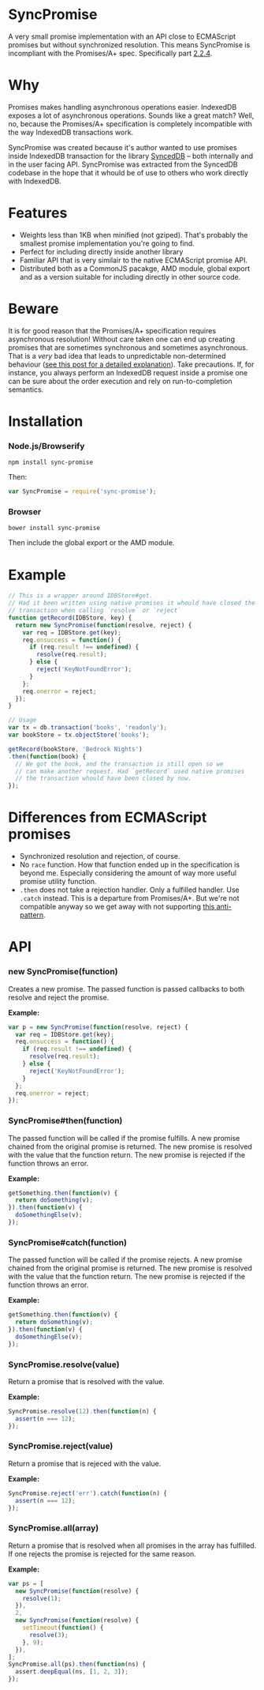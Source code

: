 # SyncPromise

A very small promise implementation with an API close to ECMAScript promises
but without synchronized resolution. This means SyncPromise is incompliant with
the Promises/A+ spec. Specifically part [2.2.4](https://promisesaplus.com/#point-34).

Why
===

Promises makes handling asynchronous operations easier. IndexedDB exposes a lot of
asynchronous operations. Sounds like a great match? Well, no, because the Promises/A+
specification is completely incompatible with the way IndexedDB transactions work.

SyncPromise was created because it's author wanted to use promises inside
IndexedDB transaction for the library
[SyncedDB](https://github.com/paldepind/synceddb) – both internally and in the
user facing API. SyncPromise was extracted from the SyncedDB codebase in the
hope that it whould be of use to others who work directly with IndexedDB.

Features
========

* Weights less than 1KB when minified (not gziped). That's probably the
  smallest promise implementation you're going to find.
* Perfect for including directly inside another library
* Familiar API that is very similair to the native ECMAScript promise API.
* Distributed both as a CommonJS pacakge, AMD module, global export and as a
  version suitable for including directly in other source code.

Beware
======

It is for good reason that the Promises/A+ specification requires asynchronous
resolution! Without care taken one can end up creating promises that are
sometimes synchronous and sometimes asynchronous. That is a _very_ bad idea
that leads to unpredictable non-determined behaviour ([see this post for a
detailed explanation](http://blog.ometer.com/2011/07/24/callbacks-synchronous-and-asynchronous/)).
Take precautions. If, for instance, you always perform an IndexedDB request
inside a promise one can be sure about the order execution and rely on
run-to-completion semantics.

Installation
============

### Node.js/Browserify
```
npm install sync-promise
```
Then:
```javascript
var SyncPromise = require('sync-promise');
```

### Browser
```
bower install sync-promise
```
Then include the global export or the AMD module.


Example
=======

```javascript
// This is a wrapper around IDBStore#get.
// Had it been written using native promises it whould have closed the
// transaction when calling `resolve` or `reject`
function getRecord(IDBStore, key) {
  return new SyncPromise(function(resolve, reject) {
    var req = IDBStore.get(key);
    req.onsuccess = function() {
      if (req.result !== undefined) {
        resolve(req.result);
      } else {
        reject('KeyNotFoundError');
      }
    };
    req.onerror = reject;
  });
}

// Usage
var tx = db.transaction('books', 'readonly');
var bookStore = tx.objectStore('books');

getRecord(bookStore, 'Bedrock Nights')
.then(function(book) {
  // We got the book, and the transaction is still open so we
  // can make another request. Had `getRecord` used native promises
  // the transaction whould have been closed by now.
});
```

Differences from ECMAScript promises
====================================

* Synchronized resolution and rejection, of course.
* No `race` function. How that function ended up in the specification is beyond
  me. Especially considering the amount of way more useful promise utility function.
* `.then` does not take a rejection handler. Only a fulfilled handler. Use `.catch`
  instead. This is a departure from Promises/A+. But we're not compatible anyway
  so we get away with not supporting [this anti-pattern](https://github.com/petkaantonov/bluebird/wiki/Promise-anti-patterns#the-thensuccess-fail-anti-pattern).

API
===

### new SyncPromise(function)

Creates a new promise. The passed function is passed callbacks to both resolve and reject the promise.

__Example:__

```javascript
var p = new SyncPromise(function(resolve, reject) {
  var req = IDBStore.get(key);
  req.onsuccess = function() {
    if (req.result !== undefined) {
      resolve(req.result);
    } else {
      reject('KeyNotFoundError');
    }
  };
  req.onerror = reject;
});
```

### SyncPromise#then(function)

The passed function will be called if the promise fulfills. A new promise
chained from the original promise is returned. The new promise is resolved with
the value that the function return. The new promise is rejected if the function
throws an error.

__Example:__

```javascript
getSomething.then(function(v) {
  return doSomething(v);
}).then(function(v) {
  doSomethingElse(v);
});

```

### SyncPromise#catch(function)

The passed function will be called if the promise rejects. A new promise
chained from the original promise is returned. The new promise is resolved with
the value that the function return. The new promise is rejected if the function
throws an error.

__Example:__

```javascript
getSomething.then(function(v) {
  return doSomething(v);
}).then(function(v) {
  doSomethingElse(v);
});

```

### SyncPromise.resolve(value)

Return a promise that is resolved with the value.

__Example:__

```javascript
SyncPromise.resolve(12).then(function(n) {
  assert(n === 12);
});
```

### SyncPromise.reject(value)

Return a promise that is rejeced with the value.

__Example:__

```javascript
SyncPromise.reject('err').catch(function(n) {
  assert(n === 12);
});
```

### SyncPromise.all(array)

Return a promise that is resolved when all promises in the array has fulfilled.
If one rejects the promise is rejected for the same reason.

__Example:__

```javascript
var ps = [
  new SyncPromise(function(resolve) {
    resolve(1);
  }),
  2,
  new SyncPromise(function(resolve) {
    setTimeout(function() {
      resolve(3);
    }, 9);
  }),
];
SyncPromise.all(ps).then(function(ns) {
  assert.deepEqual(ns, [1, 2, 3]);
});
```
